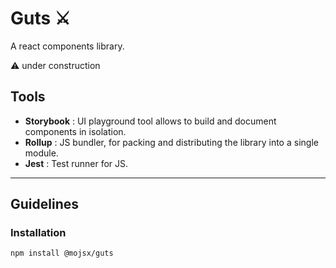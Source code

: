 # Guts ⚔️

A react components library.

⚠️ under construction

## Tools

-   **Storybook** : UI playground tool allows to build and document components
    in isolation.
-   **Rollup** : JS bundler, for packing and distributing the library into a
    single module.
-   **Jest** : Test runner for JS.

---

## Guidelines

### Installation

```
npm install @mojsx/guts
```
